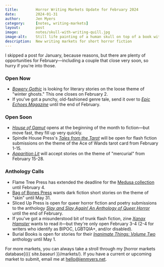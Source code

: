 ```yaml
---
title:        Horror Writing Markets Update for February 2024
date:         2024-01-31
author:       Jen Myers
category:     [notes, writing-markets]
layout:       post
image:        notes/skull-with-writing-quill.jpg
image-alt:    Still life painting of a human skull on top of a book with an overturned glass and a writing quill
description:  New writing markets for short horror fiction
---
```


I skipped a post for January, because reasons, but there are plenty of opportunities for February—including a couple that close very soon, so hurry if you're into those.

### Open Now

- [_Bowery Gothic_](https://bowerygothic.submittable.com/submit) is looking for literary stories on the loose theme of "winter ghosts." This one closes on February 2.
- If you've got a punchy, old-fashioned genre tale, send it over to [_Epic Echoes Magazine_](https://epicechoesmag.wixsite.com/epic-echoes-magazine) until the end of February.

### Open Soon

- [_House of Gamut_](https://houseofgamut.moksha.io/publication/house-of-gamut) opens at the beginning of the month to fiction—but move fast, they fill up very quickly.
- Spindle House Press's [_Tales from the Tarot_](https://www.spindlehousepress.com/submissions/tarot-tales) will be open for flash fiction submissions on the theme of the Ace of Wands tarot card from February 1-15.
- [_Apparition Lit_](https://apparitionlit.com/submissions/) will accept stories on the theme of "mercurial" from February 15-28. 

### Anthology Calls

- Flame Tree Press has extended the deadline for the [Medusa collection](https://blog.flametreepublishing.com/fantasy-gothic/medusa-submissions-0) until February 4.
- [Bag of Bones Press](https://www.bagofbonespress.com/submission-calls) wants dark fiction short stories on the theme of "skin" until May 31.
- Sliced Up Press is open for queer horror fiction and poetry submissions to the anthology [_Slay and Slay Again! An Anthology of Queer Horror_](https://sliceduppress.com/submissions/) until the end of February.
- If you've got a misunderstood bit of trunk flash fiction, zine [_Xanax Hamster_](https://frombeyondpress.com/books/xanax-hamster/) wants to read it—but they're only open February 3-4 (2-4 for writers who identify as BIPOC, LGBTQIA+, and/or disabled).
- Burial Books is open for stories for their [_Inanimate Things: Volume Two_](https://burialbooks.com/submissions/) anthology until May 1. 


For more markets, you can always take a stroll through my [horror markets database]({{ site.baseurl }}/markets/). If you have a current or upcoming market to submit, email me at [hello@jenmyers.net](mailto:hello@jenmyers.net).
